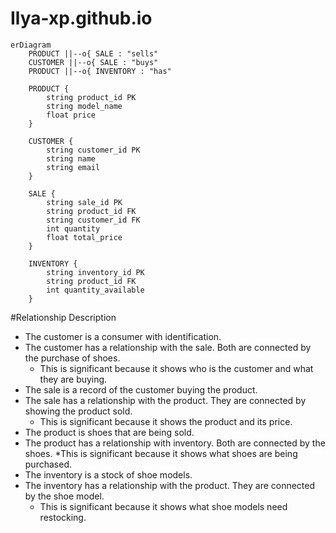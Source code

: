 # Ilya-xp.github.io

```mermaid
erDiagram
    PRODUCT ||--o{ SALE : "sells"
    CUSTOMER ||--o{ SALE : "buys"
    PRODUCT ||--o{ INVENTORY : "has"
    
    PRODUCT {
        string product_id PK
        string model_name
        float price
    }
    
    CUSTOMER {
        string customer_id PK
        string name
        string email
    }
    
    SALE {
        string sale_id PK
        string product_id FK
        string customer_id FK
        int quantity
        float total_price
    }
    
    INVENTORY {
        string inventory_id PK
        string product_id FK
        int quantity_available
    }

```

#Relationship Description

* The customer is a consumer with identification.
* The customer has a relationship with the sale. Both are connected by the purchase of shoes.
	* This is significant because it shows who is the customer and what they are buying.
* The sale is a record of the customer buying the product. 
* The sale has a relationship with the product. They are connected by showing the product sold. 
	* This is significant because it shows the product and its price. 
* The product is shoes that are being sold.
* The product has a relationship with inventory. Both are connected by the shoes. 
	*This is significant because it shows what shoes are being purchased.
* The inventory is a stock of shoe models.
* The inventory has a relationship with the product. They are connected by the shoe model.
	* This is significant because it shows what shoe models need restocking. 

 